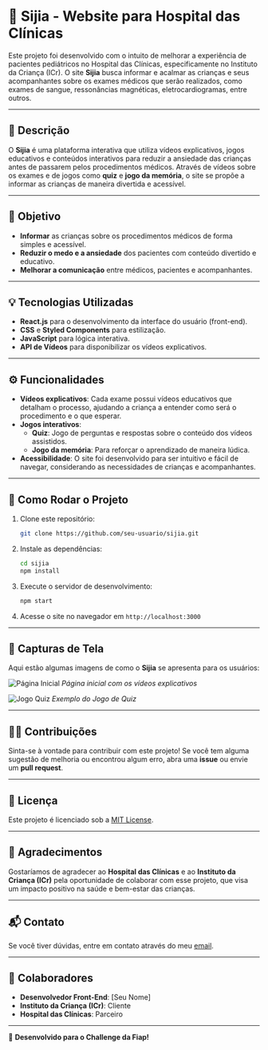 # 🏥 Sijia - Website para Hospital das Clínicas

Este projeto foi desenvolvido com o intuito de melhorar a experiência de pacientes pediátricos no Hospital das Clínicas, especificamente no Instituto da Criança (ICr). O site **Sijia** busca informar e acalmar as crianças e seus acompanhantes sobre os exames médicos que serão realizados, como exames de sangue, ressonâncias magnéticas, eletrocardiogramas, entre outros.

---

## 📝 Descrição

O **Sijia** é uma plataforma interativa que utiliza vídeos explicativos, jogos educativos e conteúdos interativos para reduzir a ansiedade das crianças antes de passarem pelos procedimentos médicos. Através de vídeos sobre os exames e de jogos como **quiz** e **jogo da memória**, o site se propõe a informar as crianças de maneira divertida e acessível.

---

## 🎯 Objetivo

- **Informar** as crianças sobre os procedimentos médicos de forma simples e acessível.
- **Reduzir o medo e a ansiedade** dos pacientes com conteúdo divertido e educativo.
- **Melhorar a comunicação** entre médicos, pacientes e acompanhantes.

---

## 💡 Tecnologias Utilizadas

- **React.js** para o desenvolvimento da interface do usuário (front-end).
- **CSS** e **Styled Components** para estilização.
- **JavaScript** para lógica interativa.
- **API de Vídeos** para disponibilizar os vídeos explicativos.

---

## ⚙️ Funcionalidades

- **Vídeos explicativos**: Cada exame possui vídeos educativos que detalham o processo, ajudando a criança a entender como será o procedimento e o que esperar.
- **Jogos interativos**:
  - **Quiz**: Jogo de perguntas e respostas sobre o conteúdo dos vídeos assistidos.
  - **Jogo da memória**: Para reforçar o aprendizado de maneira lúdica.
- **Acessibilidade**: O site foi desenvolvido para ser intuitivo e fácil de navegar, considerando as necessidades de crianças e acompanhantes.

---

## 🚀 Como Rodar o Projeto

1. Clone este repositório:
    ```bash
    git clone https://github.com/seu-usuario/sijia.git
    ```

2. Instale as dependências:
    ```bash
    cd sijia
    npm install
    ```

3. Execute o servidor de desenvolvimento:
    ```bash
    npm start
    ```

4. Acesse o site no navegador em `http://localhost:3000`

---

## 📸 Capturas de Tela

Aqui estão algumas imagens de como o **Sijia** se apresenta para os usuários:

![Página Inicial](./assets/imagens/pagina_inicial.png)
*Página inicial com os vídeos explicativos*

![Jogo Quiz](./assets/imagens/jogo_quiz.png)
*Exemplo do Jogo de Quiz*

---

## 🧑‍💻 Contribuições

Sinta-se à vontade para contribuir com este projeto! Se você tem alguma sugestão de melhoria ou encontrou algum erro, abra uma **issue** ou envie um **pull request**.

---

## 📑 Licença

Este projeto é licenciado sob a [MIT License](./LICENSE).

---

## 🎉 Agradecimentos

Gostaríamos de agradecer ao **Hospital das Clínicas** e ao **Instituto da Criança (ICr)** pela oportunidade de colaborar com esse projeto, que visa um impacto positivo na saúde e bem-estar das crianças.

---

## 📬 Contato

Se você tiver dúvidas, entre em contato através do meu [email](mailto:seu-email@dominio.com).

---

## 📍 Colaboradores

- **Desenvolvedor Front-End**: [Seu Nome]
- **Instituto da Criança (ICr)**: Cliente
- **Hospital das Clínicas**: Parceiro

---

🔧 **Desenvolvido para o Challenge da Fiap!**
 
